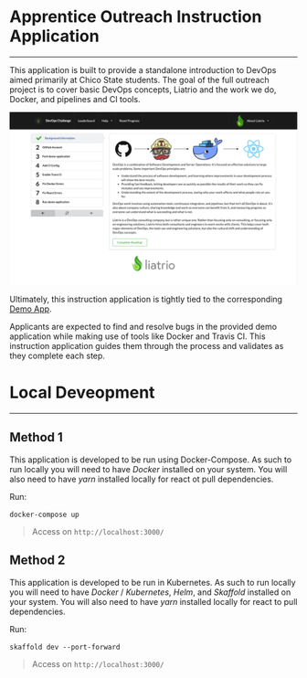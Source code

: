 # Apprentice Outreach Instruction Application

---

This application is built to provide a standalone introduction to DevOps
aimed primarily at Chico State students. The goal of the full outreach
project is to cover basic DevOps concepts, Liatrio and the work we do,
Docker, and pipelines and CI tools.

![app](Assets/intro.png)

Ultimately, this instruction application is tightly tied to the corresponding
[Demo App](https://github.com/liatrio/apprentice-outreach-demo-application).

Applicants are expected to find and resolve bugs in the provided demo
application while making use of tools like Docker and Travis CI.
This instruction application guides them through the process
and validates as they complete each step.

# Local Deveopment

---

## Method 1

This application is developed to be run using Docker-Compose. As such to run locally you will need to have *Docker* installed on your system. You will also need to have *yarn* installed locally for react ot pull dependencies.

Run:

```
docker-compose up
```

> Access on ``` http://localhost:3000/ ```

## Method 2

This application is developed to be run in Kubernetes. As such to run locally you will need to have *Docker* / *Kubernetes*, *Helm*, and *Skaffold* installed on your system. You will also need to have *yarn* installed locally for react to pull dependencies. 

Run:
```
skaffold dev --port-forward
```

> Access on ``` http://localhost:3000/ ```
